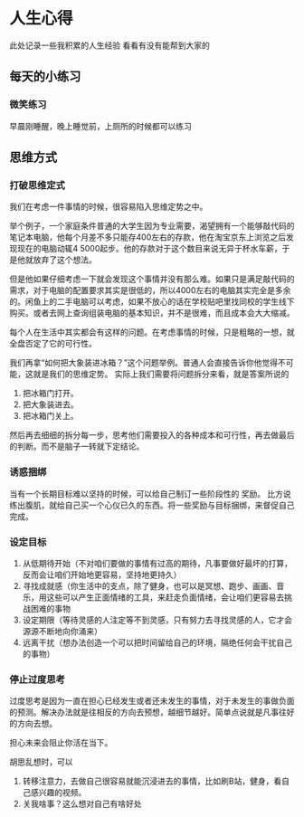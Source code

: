# 人生心得
此处记录一些我积累的人生经验 看看有没有能帮到大家的

## 每天的小练习

### 微笑练习
早晨刚睡醒，晚上睡觉前，上厕所的时候都可以练习


## 思维方式

### 打破思维定式
我们在考虑一件事情的时候，很容易陷入思维定势之中。

举个例子，一个家庭条件普通的大学生因为专业需要，渴望拥有一个能够敲代码的笔记本电脑，他每个月差不多只能存400左右的存款，他在淘宝京东上浏览之后发现现在的电脑动辄4  5000起步。他的存款对于这个数目来说无异于杯水车薪，于是他就放弃了这个想法。

但是他如果仔细考虑一下就会发现这个事情并没有那么难。如果只是满足敲代码的需求，对于电脑的配置要求其实是很低的，所以4000左右的电脑其实完全是多余的。闲鱼上的二手电脑可以考虑，如果不放心的话在学校贴吧里找同校的学生线下购买。或者去网上查询组装电脑的基本知识，并不是很难，而且成本会大大缩减。

每个人在生活中其实都会有这样的问题。在考虑事情的时候，只是粗略的一想，就全盘否定了它的可行性。

我们再拿“如何把大象装进冰箱？”这个问题举例。普通人会直接告诉你他觉得不可能，这就是我们的思维定势。  实际上我们需要将问题拆分来看，就是答案所说的
1. 把冰箱门打开。
2.  把大象装进去。
3.  把冰箱门关上。

然后再去细细的拆分每一步，思考他们需要投入的各种成本和可行性，再去做最后的判断。而不是脑子一转就下定结论。

### 诱惑捆绑
当有一个长期目标难以坚持的时候，可以给自己制订一些阶段性的 奖励。
比方说练出腹肌，就给自己买一个心仪已久的东西。将一些奖励与目标捆绑，来督促自己完成。



### 设定目标
1.  从低期待开始（不对咱们要做的事情有过高的期待，凡事要做好最坏的打算，反而会让咱们开始地更容易，坚持地更持久）
2.  寻找成就感（你生活中的支点，除了健身，也可以是冥想、跑步、画画、音乐，用这些可以产生正面情绪的工具，来赶走负面情绪，会让咱们更容易去挑战困难的事物
3.  设定期限（等待灵感的人注定等不到灵感，只有努力去寻找灵感的人，它才会源源不断地向你涌来）
4.  远离干扰（想办法创造一个可以把时间留给自己的环境，隔绝任何会干扰自己的事物）

### 停止过度思考
过度思考是因为一直在担心已经发生或者还未发生的事情，对于未发生的事做负面的预测。解决办法就是往相反的方向去预想，越细节越好。简单点说就是凡事往好的方向去想。

担心未来会阻止你活在当下。

胡思乱想时，可以
1.  转移注意力，去做自己很容易就能沉浸进去的事情，比如刷B站，健身，看自己感兴趣的视频。
2.  关我啥事？这么想对自己有啥好处




